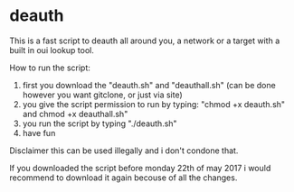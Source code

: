 # deauth
This is a fast script to deauth all around you, a network or a target with a built in oui lookup tool. 

How to run the script:
1. first you download the "deauth.sh" and "deauthall.sh" (can be done however you want gitclone, or just via site)
2. you give the script permission to run by typing: "chmod +x deauth.sh" and chmod +x deauthall.sh"
3. you run the script by typing "./deauth.sh"
4. have fun

Disclaimer this can be used illegally and i don't condone that. 

If you downloaded the script before monday 22th of may 2017 i would recommend to download it again becouse of all the changes.
